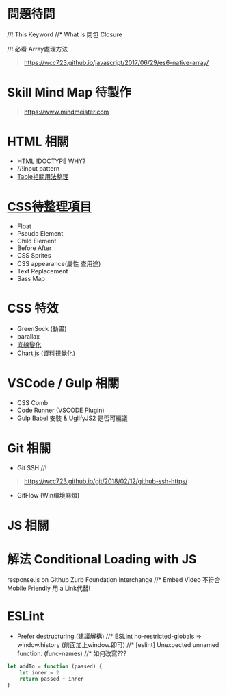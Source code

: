 # 問題待問

//! This Keyword
//* What is 閉包 Closure



//! 必看 Array處理方法
> https://wcc723.github.io/javascript/2017/06/29/es6-native-array/
# Skill Mind Map 待製作
> https://www.mindmeister.com

# HTML 相關
* HTML !DOCTYPE WHY?
* //!input pattern
* [Table相關用法整理](https://pjchender.blogspot.tw/2015/03/jquery_8.html)
# [CSS待整理項目](https://www.youtube.com/watch?v=Uh5loPkHe6E&index=17&list=PLLnpHn493BHH6DkHPhduhco5XavNA9JaD)
* Float
* Pseudo Element
* Child Element
* Before After
* CSS Sprites
* CSS appearance(屬性 查用途)
* Text Replacement
* Sass Map

# CSS 特效
* GreenSock (動畫)
* parallax
* [底線變化](https://pjchender.blogspot.tw/2015/03/jquery_18.html)
* Chart.js (資料視覺化)

# VSCode / Gulp 相關
* CSS Comb
* Code Runner (VSCODE Plugin)
* Gulp Babel 安裝 & UglifyJS2 是否可編議

# Git 相關
* Git SSH //!
> https://wcc723.github.io/git/2018/02/12/github-ssh-https/
* GitFlow (Win環境麻煩)

# JS 相關

# 解法 Conditional Loading with JS
response.js on Github
Zurb Foundation Interchange
//* Embed Video 不符合 Mobile Friendly 用 a Link代替!

# ESLint 
* Prefer destructuring  (建議解構)
//* ESLint no-restricted-globals
=> window.history (前面加上window.即可)
//* [eslint] Unexpected unnamed function. (func-names)
//* 如何改寫???
```js
let addTo = function (passed) {
    let inner = 2
    return passed + inner
}
```